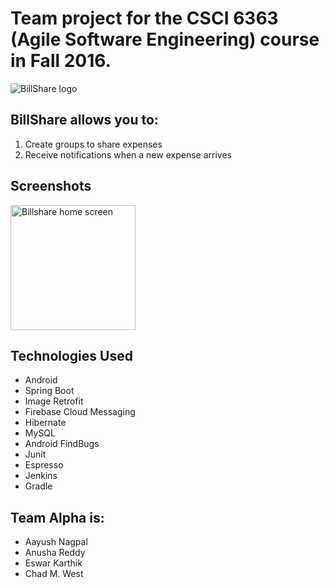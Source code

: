 # Team project for the CSCI 6363 (Agile Software Engineering) course in Fall 2016.

![BillShare logo](https://gitlab.com/anagpal/6363AndroidDevelopment/raw/master/docs/logo.PNG)

## BillShare allows you to:
1. Create groups to share expenses
2. Receive notifications when a new expense arrives 

## Screenshots
<img src="https://gitlab.com/anagpal/6363AndroidDevelopment/raw/78679535ee43b6f49f899bf8e06264bc698bf6c5/docs/ScreenShots/Screenshot_1480459981.png" alt="Billshare home screen" style="width: 200px;"/>

## Technologies Used
* Android
* Spring Boot
* Image Retrofit
* Firebase Cloud Messaging
* Hibernate
* MySQL
* Android FindBugs
* Junit
* Espresso
* Jenkins
* Gradle

## Team Alpha is:
* Aayush Nagpal 
* Anusha Reddy
* Eswar Karthik
* Chad M. West

